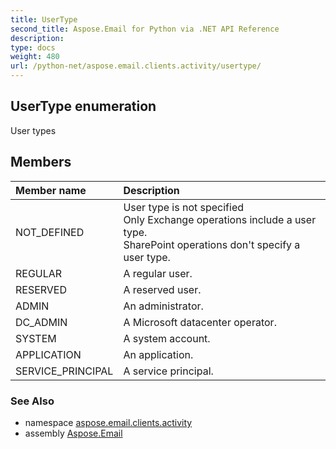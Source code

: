 ```yaml
---
title: UserType
second_title: Aspose.Email for Python via .NET API Reference
description: 
type: docs
weight: 480
url: /python-net/aspose.email.clients.activity/usertype/
---
```


## UserType enumeration

User types

## Members
| Member name | Description |
| :- | :- |
|NOT_DEFINED|User type is not specified<br/>            Only Exchange operations include a user type. <br/>            SharePoint operations don't specify a user type.|
|REGULAR|A regular user.|
|RESERVED|A reserved user.|
|ADMIN|An administrator.|
|DC_ADMIN|A Microsoft datacenter operator.|
|SYSTEM|A system account.|
|APPLICATION|An application.|
|SERVICE_PRINCIPAL|A service principal.|

### See Also

* namespace [aspose.email.clients.activity](/email/python-net/aspose.email.clients.activity/)
* assembly [Aspose.Email](/email/python-net/)

